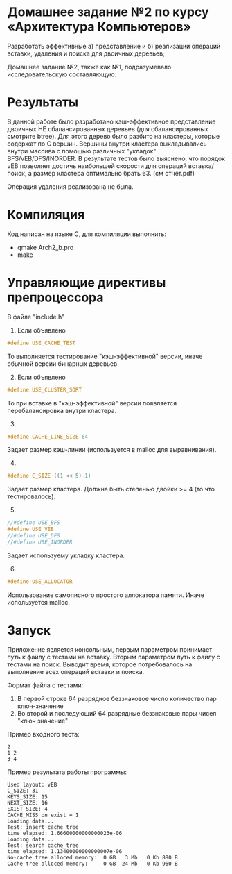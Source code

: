 # Домашнее задание №2 по курсу «Архитектура Компьютеров»
Разработать эффективные а) представление и б) реализации операций вставки, удаления и поиска для
двоичных деревьев;

Домашнее задание №2, также как №1, подразумевало исследовательскую составляющую.

# Результаты
В данной работе было разработано кэш-эффективное представление двоичных НЕ сбалансированных деревьев (для сбалансированных смотрите btree). Для этого дерево было разбито на кластеры, которые содержат по C вершин. Вершины внутри кластера выкладывались внутри массива с помощью различных "укладок" BFS/vEB/DFS/INORDER. В результате тестов было выяснено, что порядок vEB позволяет достичь наибольшей скорости для операций вставка/поиск, а размер кластера оптимально брать 63. (см отчёт.pdf)

Операция удаления реализована не была.

# Компиляция
Код написан на языке С, для компиляции выполнить:

- qmake Arch2_b.pro
- make

# Управляющие директивы препроцессора
В файле "include.h"
1. Если объявлено
```C
#define USE_CACHE_TEST
```
То выполняется тестирование "кэш-эффективной" версии, иначе обычной версии бинарных деревьев

2. Если объявлено
```C
#define USE_CLUSTER_SORT
```
То при вставке в "кэш-эффективной" версии появляется перебалансировка внутри кластера.

3.
```C
#define CACHE_LINE_SIZE 64 
```
Задает размер кэш-линии (используется в malloc для выравнивания).

4.
```C
#define C_SIZE ((1 << 5)-1) 
```
Задает размер кластера. Должна быть степенью двойки >= 4 (то что тестировалось).

5.
```C
//#define USE_BFS
#define USE_VEB
//#define USE_DFS
//#define USE_INORDER
```
Задает используему укладку кластера.

6.
```C
#define USE_ALLOCATOR
```
Использование самописного простого аллокатора памяти. Иначе используется malloc.

# Запуск
Приложение является консольным, первым параметром принимает путь к файлу с тестами на вставку.
Вторым параметром путь к файлу с тестами на поиск.
Выводит время, которое потребовалось на выполнение всех операций вставки и поиска.

Формат файла с тестами:
1. В первой строке 64 разрядное беззнаковое число количество пар ключ-значение
2. Во второй и последующий 64 разрядные беззнаковые пары чисел "ключ значение"

Пример входного теста:
```
2
1 2
3 4
```
Пример результата работы программы:
```
Used layout: vEB
C_SIZE: 31
KEYS_SIZE: 15
NEXT_SIZE: 16
EXIST_SIZE: 4
CACHE_MISS on exist = 1
Loading data...
Test: insert cache_tree
time elapsed: 1.66600000000000023e-06
Loading data...
Test: search cache_tree
time elapsed: 1.13400000000000007e-06
No-cache tree alloced memory:  0 GB   3 Mb   0 Kb 880 B
Cache-tree alloced memory:     0 GB  24 Mb   0 Kb 960 B
```

